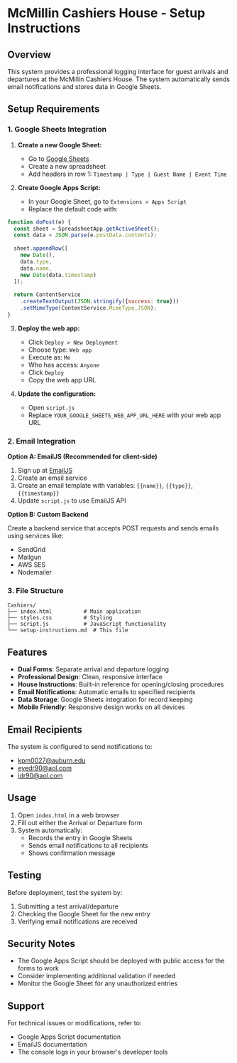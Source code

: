 # McMillin Cashiers House - Setup Instructions

## Overview
This system provides a professional logging interface for guest arrivals and departures at the McMillin Cashiers House. The system automatically sends email notifications and stores data in Google Sheets.

## Setup Requirements

### 1. Google Sheets Integration

1. **Create a new Google Sheet:**
   - Go to [Google Sheets](https://sheets.google.com)
   - Create a new spreadsheet
   - Add headers in row 1: `Timestamp | Type | Guest Name | Event Time`

2. **Create Google Apps Script:**
   - In your Google Sheet, go to `Extensions > Apps Script`
   - Replace the default code with:

```javascript
function doPost(e) {
  const sheet = SpreadsheetApp.getActiveSheet();
  const data = JSON.parse(e.postData.contents);
  
  sheet.appendRow([
    new Date(),
    data.type,
    data.name,
    new Date(data.timestamp)
  ]);
  
  return ContentService
    .createTextOutput(JSON.stringify({success: true}))
    .setMimeType(ContentService.MimeType.JSON);
}
```

3. **Deploy the web app:**
   - Click `Deploy > New Deployment`
   - Choose type: `Web app`
   - Execute as: `Me`
   - Who has access: `Anyone`
   - Click `Deploy`
   - Copy the web app URL

4. **Update the configuration:**
   - Open `script.js`
   - Replace `YOUR_GOOGLE_SHEETS_WEB_APP_URL_HERE` with your web app URL

### 2. Email Integration

**Option A: EmailJS (Recommended for client-side)**

1. Sign up at [EmailJS](https://www.emailjs.com/)
2. Create an email service
3. Create an email template with variables: `{{name}}`, `{{type}}`, `{{timestamp}}`
4. Update `script.js` to use EmailJS API

**Option B: Custom Backend**

Create a backend service that accepts POST requests and sends emails using services like:
- SendGrid
- Mailgun
- AWS SES
- Nodemailer

### 3. File Structure
```
Cashiers/
├── index.html          # Main application
├── styles.css          # Styling
├── script.js           # JavaScript functionality
└── setup-instructions.md  # This file
```

## Features

- **Dual Forms**: Separate arrival and departure logging
- **Professional Design**: Clean, responsive interface
- **House Instructions**: Built-in reference for opening/closing procedures
- **Email Notifications**: Automatic emails to specified recipients
- **Data Storage**: Google Sheets integration for record keeping
- **Mobile Friendly**: Responsive design works on all devices

## Email Recipients
The system is configured to send notifications to:
- kpm0027@auburn.edu
- eyedr90@aol.com
- idr90@aol.com

## Usage

1. Open `index.html` in a web browser
2. Fill out either the Arrival or Departure form
3. System automatically:
   - Records the entry in Google Sheets
   - Sends email notifications to all recipients
   - Shows confirmation message

## Testing

Before deployment, test the system by:
1. Submitting a test arrival/departure
2. Checking the Google Sheet for the new entry
3. Verifying email notifications are received

## Security Notes

- The Google Apps Script should be deployed with public access for the forms to work
- Consider implementing additional validation if needed
- Monitor the Google Sheet for any unauthorized entries

## Support

For technical issues or modifications, refer to:
- Google Apps Script documentation
- EmailJS documentation
- The console logs in your browser's developer tools